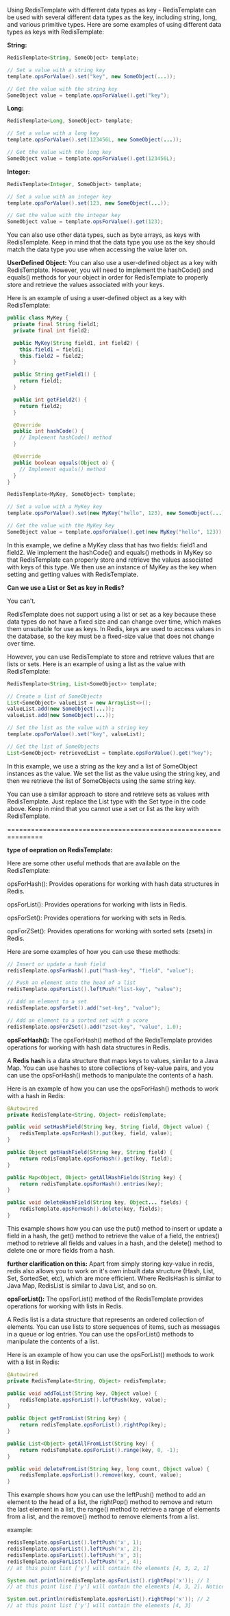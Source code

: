 
Using RedisTemplate with different data types as key - 
RedisTemplate can be used with several different data types as the key, including string, long, and various primitive types. Here are some examples of using different data types as keys with RedisTemplate:

**String:**

```Java
RedisTemplate<String, SomeObject> template;

// Set a value with a string key
template.opsForValue().set("key", new SomeObject(...));

// Get the value with the string key
SomeObject value = template.opsForValue().get("key");

```

**Long:**
```Java
RedisTemplate<Long, SomeObject> template;

// Set a value with a long key
template.opsForValue().set(123456L, new SomeObject(...));

// Get the value with the long key
SomeObject value = template.opsForValue().get(123456L);

```

**Integer:**
```Java
RedisTemplate<Integer, SomeObject> template;

// Set a value with an integer key
template.opsForValue().set(123, new SomeObject(...));

// Get the value with the integer key
SomeObject value = template.opsForValue().get(123);
```

You can also use other data types, such as byte arrays, as keys with RedisTemplate. Keep in mind that the data type you use as the key should match the data type you use when accessing the value later on.


**UserDefined Object:**
You can also use a user-defined object as a key with RedisTemplate. However, you will need to implement the hashCode() and equals() methods for your object in order for RedisTemplate to properly store and retrieve the values associated with your keys.

Here is an example of using a user-defined object as a key with RedisTemplate:

```Java
public class MyKey {
  private final String field1;
  private final int field2;

  public MyKey(String field1, int field2) {
    this.field1 = field1;
    this.field2 = field2;
  }

  public String getField1() {
    return field1;
  }

  public int getField2() {
    return field2;
  }

  @Override
  public int hashCode() {
    // Implement hashCode() method
  }

  @Override
  public boolean equals(Object o) {
    // Implement equals() method
  }
}

RedisTemplate<MyKey, SomeObject> template;

// Set a value with a MyKey key
template.opsForValue().set(new MyKey("hello", 123), new SomeObject(...));

// Get the value with the MyKey key
SomeObject value = template.opsForValue().get(new MyKey("hello", 123));
```

In this example, we define a MyKey class that has two fields: field1 and field2. We implement the hashCode() and equals() methods in MyKey so that RedisTemplate can properly store and retrieve the values associated with keys of this type. We then use an instance of MyKey as the key when setting and getting values with RedisTemplate.


**Can we use a List or Set as key in Redis?**

You can't.

RedisTemplate does not support using a list or set as a key because these data types do not have a fixed size and can change over time, which makes them unsuitable for use as keys. In Redis, keys are used to access values in the database, so the key must be a fixed-size value that does not change over time.

However, you can use RedisTemplate to store and retrieve values that are lists or sets. Here is an example of using a list as the value with RedisTemplate:

```Java
RedisTemplate<String, List<SomeObject>> template;

// Create a list of SomeObjects
List<SomeObject> valueList = new ArrayList<>();
valueList.add(new SomeObject(...));
valueList.add(new SomeObject(...));

// Set the list as the value with a string key
template.opsForValue().set("key", valueList);

// Get the list of SomeObjects
List<SomeObject> retrievedList = template.opsForValue().get("key");
```

In this example, we use a string as the key and a list of SomeObject instances as the value. We set the list as the value using the string key, and then we retrieve the list of SomeObjects using the same string key.

You can use a similar approach to store and retrieve sets as values with RedisTemplate. Just replace the List type with the Set type in the code above. Keep in mind that you cannot use a set or list as the key with RedisTemplate.


===============================================================

**type of oepration on RedisTemplate:**

Here are some other useful methods that are available on the RedisTemplate:

opsForHash(): Provides operations for working with hash data structures in Redis.

opsForList(): Provides operations for working with lists in Redis.

opsForSet(): Provides operations for working with sets in Redis.

opsForZSet(): Provides operations for working with sorted sets (zsets) in Redis.

Here are some examples of how you can use these methods:

```Java
// Insert or update a hash field
redisTemplate.opsForHash().put("hash-key", "field", "value");

// Push an element onto the head of a list
redisTemplate.opsForList().leftPush("list-key", "value");

// Add an element to a set
redisTemplate.opsForSet().add("set-key", "value");

// Add an element to a sorted set with a score
redisTemplate.opsForZSet().add("zset-key", "value", 1.0);
```

**opsForHash():**
The opsForHash() method of the RedisTemplate provides operations for working with hash data structures in Redis.

A **Redis hash** is a data structure that maps keys to values, similar to a Java Map. You can use hashes to store collections of key-value pairs, and you can use the opsForHash() methods to manipulate the contents of a hash.

Here is an example of how you can use the opsForHash() methods to work with a hash in Redis:

```Java
@Autowired
private RedisTemplate<String, Object> redisTemplate;

public void setHashField(String key, String field, Object value) {
    redisTemplate.opsForHash().put(key, field, value);
}

public Object getHashField(String key, String field) {
    return redisTemplate.opsForHash().get(key, field);
}

public Map<Object, Object> getAllHashFields(String key) {
    return redisTemplate.opsForHash().entries(key);
}

public void deleteHashField(String key, Object... fields) {
    redisTemplate.opsForHash().delete(key, fields);
}
```

This example shows how you can use the put() method to insert or update a field in a hash, the get() method to retrieve the value of a field, the entries() method to retrieve all fields and values in a hash, and the delete() method to delete one or more fields from a hash.

**further clarification on this:**
Apart from simply storing key-value in redis, redis also allows you to work on it's own inbuilt data structure (Hash, List, Set, SortedSet, etc), which are more efficient. Where RedisHash is similar to Java Map, RedisList is similar to Java List, and so on.


**opsForList():**
The opsForList() method of the RedisTemplate provides operations for working with lists in Redis.

A Redis list is a data structure that represents an ordered collection of elements. You can use lists to store sequences of items, such as messages in a queue or log entries. You can use the opsForList() methods to manipulate the contents of a list.

Here is an example of how you can use the opsForList() methods to work with a list in Redis:

```Java
@Autowired
private RedisTemplate<String, Object> redisTemplate;

public void addToList(String key, Object value) {
    redisTemplate.opsForList().leftPush(key, value);
}

public Object getFromList(String key) {
    return redisTemplate.opsForList().rightPop(key);
}

public List<Object> getAllFromList(String key) {
    return redisTemplate.opsForList().range(key, 0, -1);
}

public void deleteFromList(String key, long count, Object value) {
    redisTemplate.opsForList().remove(key, count, value);
}
```

This example shows how you can use the leftPush() method to add an element to the head of a list, the rightPop() method to remove and return the last element in a list, the range() method to retrieve a range of elements from a list, and the remove() method to remove elements from a list.

example:
```Java
redisTemplate.opsForList().leftPush('x', 1);
redisTemplate.opsForList().leftPush('x', 2);
redisTemplate.opsForList().leftPush('x', 3);
redisTemplate.opsForList().leftPush('x', 4);
// at this point list ['y'] will contain the elements [4, 3, 2, 1]

System.out.println(redisTemplate.opsForList().rightPop('x')); // 1
// at this point list ['y'] will contain the elements [4, 3, 2]. Notice that 1 has beeen removed.

System.out.println(redisTemplate.opsForList().rightPop('x')); // 2
// at this point list ['y'] will contain the elements [4, 3]
```
